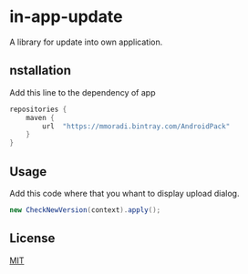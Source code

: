 # in-app-update

A library for update into own application.

## nstallation
Add this line to the dependency of app

```gradle
repositories {
    maven {
        url  "https://mmoradi.bintray.com/AndroidPack" 
    }
}
```
## Usage
Add this code where that you whant to display upload dialog.

```java
new CheckNewVersion(context).apply();
```

## License
[MIT](https://choosealicense.com/licenses/mit/)
